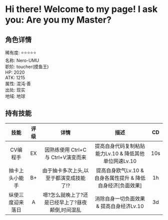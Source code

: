 # Hi there! Welcome to my page! I ask you: Are you my Master?
## 角色详情     
稀有度: :star::star::star::star::star:     
名称: Nero-UMU     
职阶: toucher(摸鱼王)     
HP: 2020     
ATK: 1215     
属性: 混沌·善     
出处: 现实     
地域: 地球     

## 持有技能     
|技能|评级|详情|描述|CD|
|:---:|:---:|:---:|:---:|:---:|
|CV编程手|EX|因熟练使用 Ctrl+C与 Ctrl+V演变而来|提高自身代码复制粘贴能力Lv.10 & 降低其他单位网速Lv.10|10s|
|抽卡上头小能手|B+|由于抽卡多次上头,以至于都演变成技能了!?|提高自身欧气Lv.10 & 自身各属性提升 & 降低自身经济[负面效果]|1h|
|纵使三度迎来落日|A|嗯?怎么就晚上了?还是已经早上了?昼夜颠倒,时间混乱|消除自身一切负面效果 & 提高自身经济Lv.10|3d|

